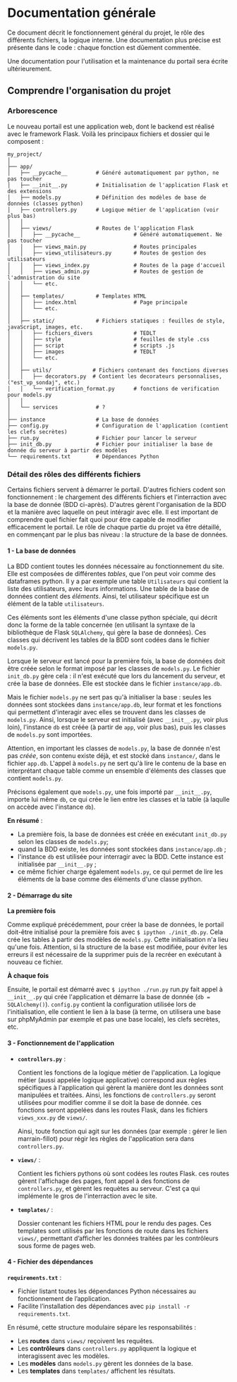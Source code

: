# Documentation générale

Ce document décrit le fonctionnement général du projet, le rôle des différents fichiers, la logique interne. Une documentation plus précise est présente dans le code : chaque fonction est dûement commentée. 

Une documentation pour l'utilisation et la maintenance du portail sera écrite ultérieurement. 

## Comprendre l'organisation du projet

### Arborescence

Le nouveau portail est une application web, dont le backend est réalisé avec le framework Flask. Voilà les principaux fichiers et dossier qui le composent : 

```
my_project/
│
├── app/
│   ├── __pycache__         # Généré automatiquement par python, ne pas toucher
│   ├── __init__.py         # Initialisation de l'application Flask et des extensions
│   ├── models.py           # Définition des modèles de base de données (classes python)
│   ├── controllers.py      # Logique métier de l'application (voir plus bas)
│   │
│   ├── views/              # Routes de l'application Flask
│   │   ├── __pycache__                 # Généré automatiquement. Ne pas toucher
│   │   ├── views_main.py               # Routes principales
│   │   ├── views_utilisateurs.py       # Routes de gestion des utilisateurs
│   │   ├── views_index.py              # Routes de la page d'accueil
│   │   ├── views_admin.py              # Routes de gestion de l'admnistration du site
│   │   └── etc.
│   │   
│   ├── templates/          # Templates HTML
│   │   ├── index.html                  # Page principale
│   │   └── etc.
│   │
│   ├── static/             # Fichiers statiques : feuilles de style, javaScript, images, etc. 
│   │   ├── fichiers_divers             # TEDLT
│   │   ├── style                       # feuilles de style .css
│   │   ├── script                      # scripts .js
│   │   ├── images                      # TEDLT
│   │   └── etc.
│   │  
│   ├── utils/             # Fichiers contenant des fonctions diverses 
│   │   ├── decorators.py  # Contient les decorateurs personnalises, ("est_vp_sondaj", etc.)
│   │   └── verification_format.py      # fonctions de verification pour models.py
│   │  
│   └── services            # ?  
│
├── instance                # La base de données
├── config.py               # Configuration de l'application (contient les clefs secrètes)
├── run.py                  # Fichier pour lancer le serveur 
├── init_db.py              # Fichier pour initialiser la base de donnée du serveur à partir des modèles
└── requirements.txt        # Dépendances Python
```

### Détail des rôles des différents fichiers

Certains fichiers servent à démarrer le portail. D'autres fichiers codent son fonctionnement : le chargement des différents fichiers et l'interraction avec la base de donnée (BDD ci-après). D'autres gèrent l'organisation de la BDD et la manière avec laquelle on peut intéragir avec elle. Il est important de comprendre quel fichier fait quoi pour être capable de modifier efficacement le portail. Le rôle de chaque partie du projet va être détaillé, en commençant par le plus bas niveau : la structure de la base de données. 

#### 1 - La base de données

La BDD contient toutes les données nécessaire au fonctionnement du site. Elle est composées de différentes *tables*, que l'on peut voir comme des dataframes python. Il y a par exemple une table `Utilisateurs` qui contient la liste des utilisateurs, avec leurs informations. Une table de la base de données contient des *éléments*. Ainsi, tel utilisateur spécifique est un élément de la table `utilisateurs`. 

Ces éléments sont les éléments d'une classe python spéciale, qui décrit donc la forme de la table concernée (en utilisant la syntaxe de la bibliothèque de Flask `SQLAlchemy`, qui gère la base de données). Ces classes qui décrivent les tables de la BDD sont codées dans le fichier `models.py`. 

Lorsque le serveur est lancé pour la première fois, la base de données doit être créée selon le format imposé par les classes de `models.py`. Le fichier `init_db.py` gère cela : il n'est exécuté que lors du lancement du serveur, et crée la base de données. Elle est stockée dans le fichier `instance/app.db`. 

Mais le fichier `models.py` ne sert pas qu'à initialiser la base : seules les données sont stockées dans `instance/app.db`, leur format et les fonctions qui permettent d'interagir avec elles se trouvent dans les classes de `models.py`. Ainsi, lorsque le serveur est initialisé (avec `__init__.py`, voir plus loin), l'instance `db` est créée (à partir de `app`, voir plus bas), puis les classes de `models.py` sont importées. 

Attention, en important les classes de `models.py`, la base de donnée n'est pas *créée*, son contenu existe déjà, et est stocké dans `instance/`, dans le fichier `app.db`. L'appel à `models.py` ne sert qu'à lire le contenu de la base en interprétant chaque table comme un ensemble d'éléments des classes que contient `models.py`. 

Précisons également que `models.py`, une fois importé par `__init__.py`, importe lui même `db`, ce qui crée le lien entre les classes et la table (à laqulle on accède avec l'instance `db`). 

**En résumé** :
- La première fois, la base de données est créée en exécutant `init_db.py` selon les classes de `models.py`;
- quand la BDD existe, les données sont stockées dans `instance/app.db` ;
- l'instance `db` est utilisée pour interragir avec la BDD. Cette instance est initialisée par `__init__.py` ;
- ce même fichier charge également `models.py`, ce qui permet de lire les éléments de la base comme des éléments d'une classe python.

#### 2 - Démarrage du site

**La première fois**

Comme expliqué précédemment, pour créer la base de données, le portail doit-être initialisé pour la première fois avec `$ ipython ./init_db.py`. Cela crée les tables à partir des modèles de `models.py`. Cette initialisation n'a lieu qu'une fois. Attention, si la structure de la base est modifiée, pour éviter les erreurs il est nécessaire de la supprimer puis de la recréer en exécutant à nouveau ce fichier. 

**À chaque fois**

Ensuite, le portail est démarré avec `$ ipython ./run.py`
run.py fait appel à `__init__.py` qui crée l'application et démarre la base de donnée (`db = SQLAlchemy()`).  `config.py` contient la configuration utilisée lors de l'initialisation, elle contient le lien à la base (à terme, on utilisera une base sur phpMyAdmin par exemple et pas une base locale), les clefs secrètes, etc. 

#### 3 - Fonctionnement de l'application

- **`controllers.py`** : 

  Contient les fonctions de la logique métier de l'application. La logique métier (aussi appelée logique applicative) correspond aux règles spécifiques à l'application qui gèrent la manière dont les données sont manipulées et traitées. Ainsi, les fonctions de `controllers.py` seront utilisées pour modifier comme il se doit la base de donnée. ces fonctions seront appelées dans les routes Flask, dans les fichiers `views_xxx.py` de `views/`. 

  Ainsi, toute fonction qui agit sur les données (par exemple : gérer le lien marrain-fillot) pour régir les règles de l'application sera dans `controllers.py`.

- **`views/`** :

  Contient les fichiers pythons où sont codées les routes Flask. ces routes gèrent l'affichage des pages, font appel à des fonctions de `controllers.py`, et gèrent les requètes au serveur. C'est ça qui implémente le gros de l'interraction avec le site. 

- **`templates/`** :

  Dossier contenant les fichiers HTML pour le rendu des pages. Ces templates sont utilisés par les fonctions de route dans les fichiers `views/`, permettant d’afficher les données traitées par les contrôleurs sous forme de pages web.

#### 4 - Fichier des dépendances

**`requirements.txt`** :
  - Fichier listant toutes les dépendances Python nécessaires au fonctionnement de l’application.
  - Facilite l’installation des dépendances avec `pip install -r requirements.txt`.


En résumé, cette structure modulaire sépare les responsabilités :
- Les **routes** dans `views/` reçoivent les requêtes.
- Les **contrôleurs** dans `controllers.py` appliquent la logique et interagissent avec les modèles.
- Les **modèles** dans `models.py` gèrent les données de la base.
- Les **templates** dans `templates/` affichent les résultats.